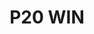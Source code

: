 ---
schema: default
title: P20 WIN
description: Preschool through 20 Workforce InformatioN NEtwork
logo: 'http://www.ct.edu/files/images/logo-p20win-1.svg'
---
